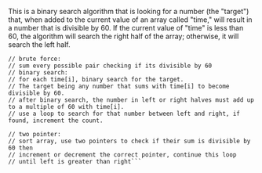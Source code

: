 This is a binary search algorithm that is looking for a number (the "target") that, when added to the current value of an array called "time," will result in a number that is divisible by 60. If the current value of "time" is less than 60, the algorithm will search the right half of the array; otherwise, it will search the left half.
​
​
```
// brute force:
// sum every possible pair checking if its divisible by 60
// binary search:
// for each time[i], binary search for the target.
// The target being any number that sums with time[i] to become divisible by 60.
// after binary search, the number in left or right halves must add up to a multiple of 60 with time[i].
// use a loop to search for that number between left and right, if found, increment the count.
​
// two pointer:
// sort array, use two pointers to check if their sum is divisible by 60 then
// increment or decrement the correct pointer, continue this loop
// until left is greater than right```